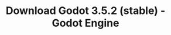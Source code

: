 ---
# Generated by /tools/generators/src/download_archive_generator !!! do not edit by hand !!!
title: 'Download Godot 3.5.2 (stable) - Godot Engine'
type: 'download/archive'
name: '3.5.2'
flavor: 'stable'
release_date: '2023-03-07T03:00:00-00:00'
release_notes: 'article/maintenance-release-godot-3-5-2/'
primaryPlatforms:
  - 'android.apk'
  - 'macos.universal'
  - 'windows.64'
  - 'linux_server.headless.64'
  - 'web'
  - 'templates'
links:
  android.apk:
    name: 'android.apk'
    title: 'Android'
    caption: 'APK Universal (ARM64 + ARMv7 + x86_64 + x86)'
    tags:
      - 'APK download'
      - 'ARM64/v7'
      - 'x86 (64 & 32 bit)'
    hosts:
      github_builds:
        regular: 'https://github.com/godotengine/godot-builds/releases/download/3.5.2-stable/Godot_v3.5.2-stable_android_editor.apk'
        mono: '#'
      github:
        regular: 'https://github.com/godotengine/godot/releases/download/3.5.2-stable/Godot_v3.5.2-stable_android_editor.apk'
        mono: '#'
  macos.universal:
    name: 'macos.universal'
    title: 'macOS'
    caption: 'Universal (x86_64 + Silício da Apple)'
    tags:
      - 'Intel/Apple Silicon'
      - '64 bit'
    hosts:
      github_builds:
        regular: 'https://github.com/godotengine/godot-builds/releases/download/3.5.2-stable/Godot_v3.5.2-stable_osx.universal.zip'
        mono: 'https://github.com/godotengine/godot-builds/releases/download/3.5.2-stable/Godot_v3.5.2-stable_mono_osx.universal.zip'
      github:
        regular: 'https://github.com/godotengine/godot/releases/download/3.5.2-stable/Godot_v3.5.2-stable_osx.universal.zip'
        mono: 'https://github.com/godotengine/godot/releases/download/3.5.2-stable/Godot_v3.5.2-stable_mono_osx.universal.zip'
  windows.64:
    name: 'windows.64'
    title: 'Windows'
    caption: 'Padrão (x86_64)'
    tags:
      - '64 bit'
    hosts:
      github_builds:
        regular: 'https://github.com/godotengine/godot-builds/releases/download/3.5.2-stable/Godot_v3.5.2-stable_win64.exe.zip'
        mono: 'https://github.com/godotengine/godot-builds/releases/download/3.5.2-stable/Godot_v3.5.2-stable_mono_win64.zip'
      github:
        regular: 'https://github.com/godotengine/godot/releases/download/3.5.2-stable/Godot_v3.5.2-stable_win64.exe.zip'
        mono: 'https://github.com/godotengine/godot/releases/download/3.5.2-stable/Godot_v3.5.2-stable_mono_win64.zip'
  linux_server.headless.64:
    name: 'linux_server.headless.64'
    title: 'Linux Server'
    caption: 'Headless (x86_64)'
    tags:
      - '64 bit'
      - 'Headless'
    hosts:
      github_builds:
        regular: 'https://github.com/godotengine/godot-builds/releases/download/3.5.2-stable/Godot_v3.5.2-stable_linux_headless.64.zip'
        mono: 'https://github.com/godotengine/godot-builds/releases/download/3.5.2-stable/Godot_v3.5.2-stable_mono_linux_headless_64.zip'
      github:
        regular: 'https://github.com/godotengine/godot/releases/download/3.5.2-stable/Godot_v3.5.2-stable_linux_headless.64.zip'
        mono: 'https://github.com/godotengine/godot/releases/download/3.5.2-stable/Godot_v3.5.2-stable_mono_linux_headless_64.zip'
  web:
    name: 'web'
    title: 'Editor Web'
    caption: ''
    tags:
      - 'Self-hosted'
      - 'Cross-platform'
    hosts:
      github_builds:
        regular: 'https://github.com/godotengine/godot-builds/releases/download/3.5.2-stable/Godot_v3.5.2-stable_web_editor.zip'
        mono: '#'
      github:
        regular: 'https://github.com/godotengine/godot/releases/download/3.5.2-stable/Godot_v3.5.2-stable_web_editor.zip'
        mono: '#'
  linux.64:
    name: 'linux.64'
    title: 'Linux'
    caption: 'Padrão (x86_64)'
    tags:
      - '64 bit'
    hosts:
      github_builds:
        regular: 'https://github.com/godotengine/godot-builds/releases/download/3.5.2-stable/Godot_v3.5.2-stable_x11.64.zip'
        mono: 'https://github.com/godotengine/godot-builds/releases/download/3.5.2-stable/Godot_v3.5.2-stable_mono_x11_64.zip'
      github:
        regular: 'https://github.com/godotengine/godot/releases/download/3.5.2-stable/Godot_v3.5.2-stable_x11.64.zip'
        mono: 'https://github.com/godotengine/godot/releases/download/3.5.2-stable/Godot_v3.5.2-stable_mono_x11_64.zip'
  linux.32:
    name: 'linux.32'
    title: 'Linux'
    caption: 'Padrão (x86)'
    tags:
      - '32 bit'
    hosts:
      github_builds:
        regular: 'https://github.com/godotengine/godot-builds/releases/download/3.5.2-stable/Godot_v3.5.2-stable_x11.32.zip'
        mono: 'https://github.com/godotengine/godot-builds/releases/download/3.5.2-stable/Godot_v3.5.2-stable_mono_x11_32.zip'
      github:
        regular: 'https://github.com/godotengine/godot/releases/download/3.5.2-stable/Godot_v3.5.2-stable_x11.32.zip'
        mono: 'https://github.com/godotengine/godot/releases/download/3.5.2-stable/Godot_v3.5.2-stable_mono_x11_32.zip'
  windows.32:
    name: 'windows.32'
    title: 'Windows'
    caption: 'Padrão (x86)'
    tags:
      - '32 bit'
    hosts:
      github_builds:
        regular: 'https://github.com/godotengine/godot-builds/releases/download/3.5.2-stable/Godot_v3.5.2-stable_win32.exe.zip'
        mono: 'https://github.com/godotengine/godot-builds/releases/download/3.5.2-stable/Godot_v3.5.2-stable_mono_win32.zip'
      github:
        regular: 'https://github.com/godotengine/godot/releases/download/3.5.2-stable/Godot_v3.5.2-stable_win32.exe.zip'
        mono: 'https://github.com/godotengine/godot/releases/download/3.5.2-stable/Godot_v3.5.2-stable_mono_win32.zip'
  linux_server.64:
    name: 'linux_server.64'
    title: 'Servidor Linux'
    caption: 'Padrão (x86_64)'
    tags:
      - '64 bit'
    hosts:
      github_builds:
        regular: 'https://github.com/godotengine/godot-builds/releases/download/3.5.2-stable/Godot_v3.5.2-stable_linux_server.64.zip'
        mono: 'https://github.com/godotengine/godot-builds/releases/download/3.5.2-stable/Godot_v3.5.2-stable_mono_linux_server_64.zip'
      github:
        regular: 'https://github.com/godotengine/godot/releases/download/3.5.2-stable/Godot_v3.5.2-stable_linux_server.64.zip'
        mono: 'https://github.com/godotengine/godot/releases/download/3.5.2-stable/Godot_v3.5.2-stable_mono_linux_server_64.zip'
  aar_library:
    name: 'aar_library'
    title: 'Biblioteca de AAR'
    caption: ''
    tags:
      - 'Android plugins'
      - 'Java'
      - 'Kotlin'
    hosts:
      github_builds:
        regular: 'https://github.com/godotengine/godot-builds/releases/download/3.5.2-stable/godot-lib.3.5.2.stable.release.aar'
        mono: 'https://github.com/godotengine/godot-builds/releases/download/3.5.2-stable/godot-lib.3.5.2.stable.mono.release.aar'
      github:
        regular: 'https://github.com/godotengine/godot/releases/download/3.5.2-stable/godot-lib.3.5.2.stable.release.aar'
        mono: 'https://github.com/godotengine/godot/releases/download/3.5.2-stable/godot-lib.3.5.2.stable.mono.release.aar'
  templates:
    name: 'templates'
    title: 'Modelos de exportação'
    caption: ''
    tags:
      - 'Utilizado para exportar os seus jogos para todas as plataformas suportadas'
    hosts:
      github_builds:
        regular: 'https://github.com/godotengine/godot-builds/releases/download/3.5.2-stable/Godot_v3.5.2-stable_export_templates.tpz'
        mono: 'https://github.com/godotengine/godot-builds/releases/download/3.5.2-stable/Godot_v3.5.2-stable_mono_export_templates.tpz'
      github:
        regular: 'https://github.com/godotengine/godot/releases/download/3.5.2-stable/Godot_v3.5.2-stable_export_templates.tpz'
        mono: 'https://github.com/godotengine/godot/releases/download/3.5.2-stable/Godot_v3.5.2-stable_mono_export_templates.tpz'
---